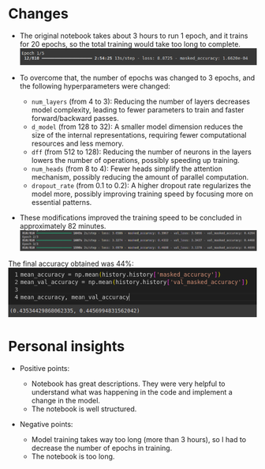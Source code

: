 # Changes

- The original notebook takes about 3 hours to run 1 epoch, and it trains for 20 epochs, so the total training would take too long to complete.
![original notebook training](image-1.png)

- To overcome that, the number of epochs was changed to 3 epochs, and the following hyperparameters were changed:
  - `num_layers` (from 4 to 3): Reducing the number of layers decreases model complexity, leading to fewer parameters to train and faster forward/backward passes.
  - `d_model` (from 128 to 32): A smaller model dimension reduces the size of the internal representations, requiring fewer computational resources and less memory.
  - `dff` (from 512 to 128): Reducing the number of neurons in the layers lowers the number of operations, possibly speeding up training.
  - `num_heads` (from 8 to 4): Fewer heads simplify the attention mechanism, possibly reducing the amount of parallel computation.
  - `dropout_rate` (from 0.1 to 0.2): A higher dropout rate regularizes the model more, possibly improving training speed by focusing more on essential patterns.

- These modifications improved the training speed to be concluded in approximately 82 minutes.
![modified notebook training](image.png)

The final accuracy obtained was 44%:
![model accuracy](image-2.png)

# Personal insights

- Positive points:
	- Notebook has great descriptions. They were very helpful to understand what was happening in the code and implement a change in the model.
  - The notebook is well structured.

- Negative points:
	- Model training takes way too long (more than 3 hours), so I had to decrease the number of epochs in training.
	- The notebook is too long.
